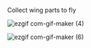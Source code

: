Collect wing parts to fly

![ezgif com-gif-maker (4)](https://user-images.githubusercontent.com/58032358/146988149-b7868e20-92b4-4a20-9621-0642a630a65f.gif)

![ezgif com-gif-maker (6)](https://user-images.githubusercontent.com/58032358/146988573-ac6b28d1-36f5-47e3-bfc2-a99f91fb55a7.gif)
